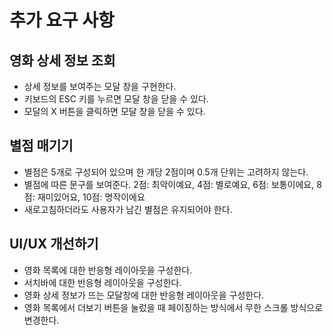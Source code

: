 # 추가 요구 사항

## 영화 상세 정보 조회

- 상세 정보를 보여주는 모달 창을 구현한다.
- 키보드의 ESC 키를 누르면 모달 창을 닫을 수 있다.
- 모달의 X 버튼을 클릭하면 모달 창을 닫을 수 있다.

## 별점 매기기

- 별점은 5개로 구성되어 있으며 한 개당 2점이며 0.5개 단위는 고려하지 않는다.
- 별점에 따른 문구를 보여준다. 2점: 최악이예요, 4점: 별로예요, 6점: 보통이에요, 8점: 재미있어요, 10점: 명작이에요
- 새로고침하더라도 사용자가 남긴 별점은 유지되어야 한다.


## UI/UX 개선하기

- 영화 목록에 대한 반응형 레이아웃을 구성한다.
- 서치바에 대한 반응형 레이아웃을 구성한다.
- 영화 상세 정보가 뜨는 모달창에 대한 반응형 레이아웃을 구성한다.
- 영화 목록에서 더보기 버튼을 눌렀을 때 페이징하는 방식에서 무한 스크롤 방식으로 변경한다.